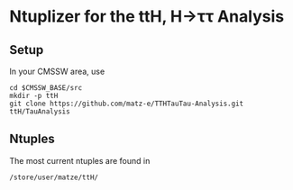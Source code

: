 # Ntuplizer for the ttH, H→ττ Analysis

## Setup

In your CMSSW area, use

    cd $CMSSW_BASE/src
    mkdir -p ttH
    git clone https://github.com/matz-e/TTHTauTau-Analysis.git ttH/TauAnalysis

## Ntuples

The most current ntuples are found in

    /store/user/matze/ttH/
